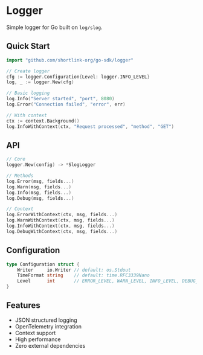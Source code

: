 # Logger

Simple logger for Go built on `log/slog`.

## Quick Start

```go
import "github.com/shortlink-org/go-sdk/logger"

// Create logger
cfg := logger.Configuration{Level: logger.INFO_LEVEL}
log, _ := logger.New(cfg)

// Basic logging
log.Info("Server started", "port", 8080)
log.Error("Connection failed", "error", err)

// With context
ctx := context.Background()
log.InfoWithContext(ctx, "Request processed", "method", "GET")
```

## API

```go
// Core
logger.New(config) -> *SlogLogger

// Methods
log.Error(msg, fields...)
log.Warn(msg, fields...)
log.Info(msg, fields...)
log.Debug(msg, fields...)

// Context
log.ErrorWithContext(ctx, msg, fields...)
log.WarnWithContext(ctx, msg, fields...)
log.InfoWithContext(ctx, msg, fields...)
log.DebugWithContext(ctx, msg, fields...)
```

## Configuration

```go
type Configuration struct {
    Writer     io.Writer // default: os.Stdout
    TimeFormat string    // default: time.RFC3339Nano
    Level      int       // ERROR_LEVEL, WARN_LEVEL, INFO_LEVEL, DEBUG_LEVEL
}
```

## Features

- JSON structured logging
- OpenTelemetry integration
- Context support
- High performance
- Zero external dependencies
